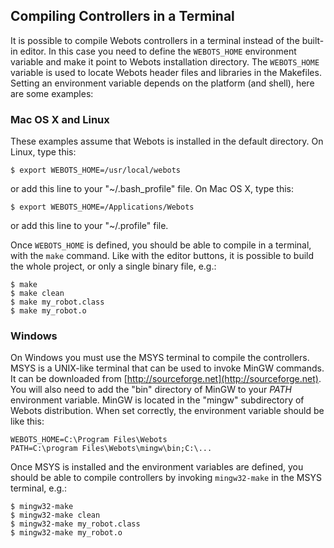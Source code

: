 ## Compiling Controllers in a Terminal

It is possible to compile Webots controllers in a terminal instead of the built-
in editor. In this case you need to define the `WEBOTS_HOME` environment
variable and make it point to Webots installation directory. The `WEBOTS_HOME`
variable is used to locate Webots header files and libraries in the Makefiles.
Setting an environment variable depends on the platform (and shell), here are
some examples:

### Mac OS X and Linux


These examples assume that Webots is installed in the default directory.
On Linux, type this:

```
$ export WEBOTS_HOME=/usr/local/webots
```

or add this line to your "~/.bash_profile" file.
On Mac OS X, type this:

```
$ export WEBOTS_HOME=/Applications/Webots
```

or add this line to your "~/.profile" file.

Once `WEBOTS_HOME` is defined, you should be able to compile in a terminal, with
the `make` command. Like with the editor buttons, it is possible to build the
whole project, or only a single binary file, e.g.:


```
$ make
$ make clean
$ make my_robot.class
$ make my_robot.o
```

### Windows

On Windows you must use the MSYS terminal to compile the controllers. MSYS is a
UNIX-like terminal that can be used to invoke MinGW commands. It can be
downloaded from [http://sourceforge.net](http://sourceforge.net). You will also
need to add the "bin" directory of MinGW to your *PATH* environment variable.
MinGW is located in the "mingw" subdirectory of Webots distribution. When set
correctly, the environment variable should be like this:


```
WEBOTS_HOME=C:\Program Files\Webots
PATH=C:\program Files\Webots\mingw\bin;C:\...
```

Once MSYS is installed and the environment variables are defined, you should be
able to compile controllers by invoking `mingw32-make` in the MSYS terminal,
e.g.:


```
$ mingw32-make
$ mingw32-make clean
$ mingw32-make my_robot.class
$ mingw32-make my_robot.o
```

